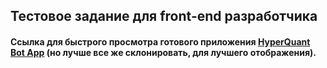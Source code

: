 ## Тестовое задание для front-end разработчика

#### Ссылка для быстрого просмотра готового приложения [HyperQuant Bot App](https://codesandbox.io/s/github/DonKapot/test-tasks/tree/master/frontend/client) (но лучше все же склонировать, для лучшего отображения).
